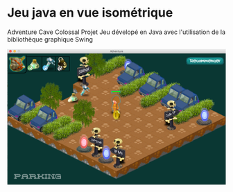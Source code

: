 # Jeu java en vue isométrique
Adventure Cave Colossal Projet 
Jeu dévelopé en Java avec l'utilisation de la bibliothèque graphique Swing

![alt text](screenshot/capture.png "Premier lieu : le parking")

